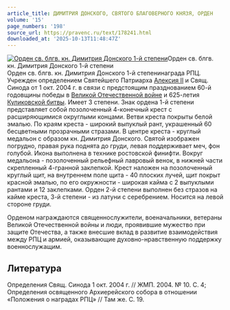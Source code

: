 ```yaml
---
article_title: ДИМИТРИЯ ДОНСКОГО, СВЯТОГО БЛАГОВЕРНОГО КНЯЗЯ, ОРДЕН
volume: '15'
page_numbers: '198'
source_url: https://pravenc.ru/text/178241.html
downloaded_at: '2025-10-13T11:48:47Z'
---
```


[![Орден св. блгв. кн. Димитрия Донского 1-й степени](https://pravenc.ru/data/743/484/1234/i200.jpg "Кликните для увеличения картинки")](https://pravenc.ru/data/743/484/1234/i400.jpg)Орден св. блгв. кн. Димитрия Донского 1-й степени  
Орден св. блгв. кн. Димитрия Донского 1-й степенинаграда РПЦ. Учрежден определением Святейшего Патриарха [Алексия II](<https://pravenc.ru/text/АЛЕКСИЙ II.html>) и Свящ. Синода от 1 окт. 2004 г. в связи с предстоящим празднованием 60-й годовщины победы в [Великой Отечественной войне](<https://pravenc.ru/text/Великой Отечественной войне.html>) и 625-летия [Куликовской битвы](<https://pravenc.ru/text/Куликовской битвы.html>). Имеет 3 степени. Знак ордена 1-й степени представляет собой позолоченный 4-конечный крест с расширяющимися округлыми концами. Ветви креста покрыты белой эмалью. По краям креста - широкий выпуклый рант, украшенный 60 бесцветными прозрачными стразами. В центре креста - круглый медальон с образом кн. Димитрия Донского. Святой изображен погрудно, правая рука поднята до груди, левая поддерживает меч, фон голубой. Икона выполнена в технике ростовской финифти. Вокруг медальона - позолоченный рельефный лавровый венок, в нижней части скрепленный 4-гранной заклепкой. Крест наложен на позолоченный круглый щит, на внутреннем поле щита - 40 плоских лучей, щит покрыт красной эмалью, по его окружности - широкая кайма с 2 выпуклыми рантами и 12 заклепками. Орден 2-й степени выполнен без стразов на кайме креста, 3-й степени - из латуни с серебрением. Носится на левой стороне груди.

Орденом награждаются священнослужители, военачальники, ветераны Великой Отечественной войны и люди, проявившие мужество при защите Отечества, а также внесшие вклад в развитие взаимодействия между РПЦ и армией, оказывающие духовно-нравственную поддержку военнослужащим.

## Литература

Определения Свящ. Синода 1 окт. 2004 г. // ЖМП. 2004. № 10. С. 4; Определения освященного Архиерейского собора в отношении «Положения о наградах РПЦ» // Там же. С. 19.
